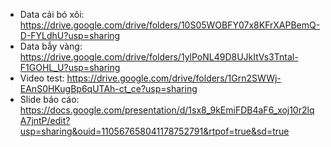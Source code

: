 - Data cải bó xôi: https://drive.google.com/drive/folders/10S05WOBFY07x8KFrXAPBemQ-D-FYLdhU?usp=sharing
- Data bẫy vàng: https://drive.google.com/drive/folders/1ylPoNL49D8UJkItVs3Tntal-F1GOHL_U?usp=sharing
- Video test: https://drive.google.com/drive/folders/1Grn2SWWj-EAnS0HKugBp6qUTAh-ct_ce?usp=sharing
- Slide báo cáo: https://docs.google.com/presentation/d/1sx8_9kEmiFDB4aF6_xoj10r2lqA7jntP/edit?usp=sharing&ouid=110567658041178752791&rtpof=true&sd=true  
